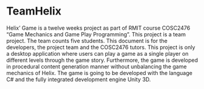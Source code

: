 # TeamHelix
Helix’ Game is a twelve weeks project as part of RMIT course COSC2476 “Game Mechanics and Game Play Programming”. This project is a team project. The team counts five students. This document is for the developers, the project team and the COSC2476 tutors. This project is only a desktop application where users can play a game as a single player on different levels through the game story. Furthermore, the game is developed in procedural content generation manner without unbalancing the game mechanics of Helix. The game is going to be developed with the language C# and the fully integrated development engine Unity 3D.

